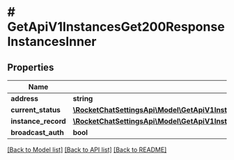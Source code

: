 # # GetApiV1InstancesGet200ResponseInstancesInner

## Properties

Name | Type | Description | Notes
------------ | ------------- | ------------- | -------------
**address** | **string** |  | [optional]
**current_status** | [**\RocketChatSettingsApi\Model\GetApiV1InstancesGet200ResponseInstancesInnerCurrentStatus**](GetApiV1InstancesGet200ResponseInstancesInnerCurrentStatus.md) |  | [optional]
**instance_record** | [**\RocketChatSettingsApi\Model\GetApiV1InstancesGet200ResponseInstancesInnerInstanceRecord**](GetApiV1InstancesGet200ResponseInstancesInnerInstanceRecord.md) |  | [optional]
**broadcast_auth** | **bool** |  | [optional]

[[Back to Model list]](../../README.md#models) [[Back to API list]](../../README.md#endpoints) [[Back to README]](../../README.md)
